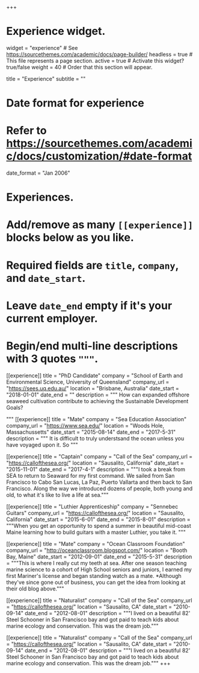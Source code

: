 +++
# Experience widget.
widget = "experience"  # See https://sourcethemes.com/academic/docs/page-builder/
headless = true  # This file represents a page section.
active = true  # Activate this widget? true/false
weight = 40  # Order that this section will appear.

title = "Experience"
subtitle = ""

# Date format for experience
#   Refer to https://sourcethemes.com/academic/docs/customization/#date-format
date_format = "Jan 2006"

# Experiences.
#   Add/remove as many `[[experience]]` blocks below as you like.
#   Required fields are `title`, `company`, and `date_start`.
#   Leave `date_end` empty if it's your current employer.
#   Begin/end multi-line descriptions with 3 quotes `"""`.
[[experience]]
  title = "PhD Candidate"
  company = "School of Earth and Environmental Science, University of Queensland"
  company_url = "https://sees.uq.edu.au/"
  location = "Brisbane, Australia"
  date_start = "2018-01-01"
  date_end = ""
  description = """
  How can expanded offshore seaweed cultivation contribute to achieving the Sustainable Development Goals?
  
  """
[[experience]]
  title = "Mate"
  company = "Sea Education Association"
  company_url = "https://www.sea.edu/"
  location = "Woods Hole, Massachussetts"
  date_start = "2015-08-14"
  date_end = "2017-5-31"
  description = """ It is difficult to truly understsand the ocean unless you have voyaged upon it. So  """
  
[[experience]]
  title = "Captain"
  company = "Call of the Sea"
  company_url = "https://callofthesea.org/"
  location = "Sausalito, California"
  date_start = "2015-11-01"
  date_end = "2017-4-1"
  description = """I took a break from SEA to return to Seaward for my first command. We sailed from San Francisco to Cabo San Lucas, La Paz, Puerto Vallarta and then back to San Francisco. Along the way we introduced dozens of people, both young and old, to what it's like to live a life at sea."""
 
 [[experience]]
  title = "Luthier Apprenticeship"
  company = "Sennebec Guitars"
  company_url = "https://callofthesea.org/"
  location = "Sausalito, California"
  date_start = "2015-6-01"
  date_end = "2015-8-01"
  description = """When you get an opportunity to spend a summer in beautiful mid-coast Maine learning how to build guitars with a master Luthier, you take it. """
 
 [[experience]]
  title = "Mate"
  company = "Ocean Classroom Foundation"
  company_url = "http://oceanclassroom.blogspot.com/"
  location = "Booth Bay, Maine"
  date_start = "2012-09-01"
  date_end = "2015-5-31"
  description = """This is where I really cut my teeth at sea. After one season teaching marine science to a cohort of High School seniors and juniors, I earned my first Mariner's license and began standing watch as a mate. *Although they've since gone out of business, you can get the idea from looking at their old blog above."""

 [[experience]]
  title = "Naturalist"
  company = "Call of the Sea"
  company_url = "https://callofthesea.org/"
  location = "Sausalito, CA"
  date_start = "2010-09-14"
  date_end = "2012-08-01"
  description = """I lived on a beautiful 82' Steel Schooner in San Francisco bay and got paid to teach kids about marine ecology and conservation. This was the dream job."""
  
   [[experience]]
  title = "Naturalist"
  company = "Call of the Sea"
  company_url = "https://callofthesea.org/"
  location = "Sausalito, CA"
  date_start = "2010-09-14"
  date_end = "2012-08-01"
  description = """I lived on a beautiful 82' Steel Schooner in San Francisco bay and got paid to teach kids about marine ecology and conservation. This was the dream job."""
+++
